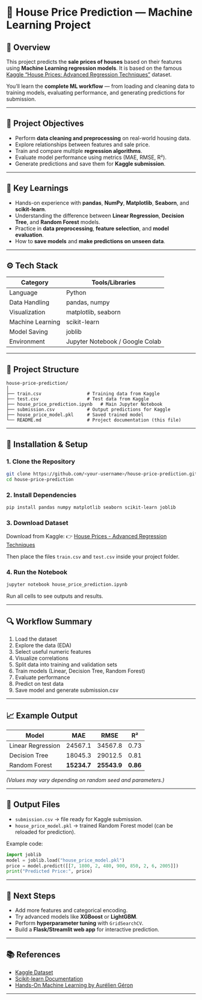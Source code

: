 # 🏡 House Price Prediction — Machine Learning Project

## 📘 Overview
This project predicts the **sale prices of houses** based on their features using **Machine Learning regression models**.
It is based on the famous [Kaggle “House Prices: Advanced Regression Techniques”](https://www.kaggle.com/competitions/house-prices-advanced-regression-techniques) dataset.

You’ll learn the **complete ML workflow** — from loading and cleaning data to training models, evaluating performance, and generating predictions for submission.

---

## 🎯 Project Objectives
- Perform **data cleaning and preprocessing** on real-world housing data.
- Explore relationships between features and sale price.
- Train and compare multiple **regression algorithms**.
- Evaluate model performance using metrics (MAE, RMSE, R²).
- Generate predictions and save them for **Kaggle submission**.

---

## 🧠 Key Learnings
- Hands-on experience with **pandas**, **NumPy**, **Matplotlib**, **Seaborn**, and **scikit-learn**.
- Understanding the difference between **Linear Regression**, **Decision Tree**, and **Random Forest** models.
- Practice in **data preprocessing**, **feature selection**, and **model evaluation**.
- How to **save models** and **make predictions on unseen data**.

---

## ⚙️ Tech Stack
| Category | Tools/Libraries |
|-----------|----------------|
| Language | Python |
| Data Handling | pandas, numpy |
| Visualization | matplotlib, seaborn |
| Machine Learning | scikit-learn |
| Model Saving | joblib |
| Environment | Jupyter Notebook / Google Colab |

---

## 📂 Project Structure
```
house-price-prediction/
│
├── train.csv                 # Training data from Kaggle
├── test.csv                  # Test data from Kaggle
├── house_price_prediction.ipynb   # Main Jupyter Notebook
├── submission.csv            # Output predictions for Kaggle
├── house_price_model.pkl     # Saved trained model
└── README.md                 # Project documentation (this file)
```

---

## 🧰 Installation & Setup

### 1. Clone the Repository
```bash
git clone https://github.com/<your-username>/house-price-prediction.git
cd house-price-prediction
```

### 2. Install Dependencies
```bash
pip install pandas numpy matplotlib seaborn scikit-learn joblib
```

### 3. Download Dataset
Download from Kaggle:
👉 [House Prices - Advanced Regression Techniques](https://www.kaggle.com/competitions/house-prices-advanced-regression-techniques/data)

Then place the files `train.csv` and `test.csv` inside your project folder.

### 4. Run the Notebook
```bash
jupyter notebook house_price_prediction.ipynb
```

Run all cells to see outputs and results.

---

## 🔍 Workflow Summary
1. Load the dataset
2. Explore the data (EDA)
3. Select useful numeric features
4. Visualize correlations
5. Split data into training and validation sets
6. Train models (Linear, Decision Tree, Random Forest)
7. Evaluate performance
8. Predict on test data
9. Save model and generate submission.csv

---

## 📈 Example Output
| Model | MAE | RMSE | R² |
|--------|------|------|----|
| Linear Regression | 24567.1 | 34567.8 | 0.73 |
| Decision Tree | 18045.3 | 29012.5 | 0.81 |
| Random Forest | **15234.7** | **25543.9** | **0.86** |

*(Values may vary depending on random seed and parameters.)*

---

## 💾 Output Files
- `submission.csv` → file ready for Kaggle submission.
- `house_price_model.pkl` → trained Random Forest model (can be reloaded for prediction).

Example code:
```python
import joblib
model = joblib.load("house_price_model.pkl")
price = model.predict([[7, 1800, 2, 480, 900, 850, 2, 6, 2005]])
print("Predicted Price:", price)
```

---

## 🚀 Next Steps
- Add more features and categorical encoding.
- Try advanced models like **XGBoost** or **LightGBM**.
- Perform **hyperparameter tuning** with `GridSearchCV`.
- Build a **Flask/Streamlit web app** for interactive prediction.

---

## 📚 References
- [Kaggle Dataset](https://www.kaggle.com/competitions/house-prices-advanced-regression-techniques)
- [Scikit-learn Documentation](https://scikit-learn.org/stable/)
- [Hands-On Machine Learning by Aurélien Géron](https://www.oreilly.com/library/view/hands-on-machine-learning/9781492032632/)

---


